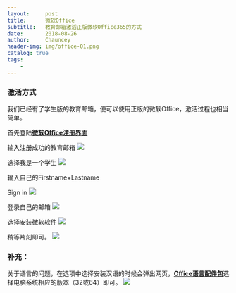 ```yaml
---
layout:     post   				    
title:      微软Office 				
subtitle:   教育邮箱激活正版微软Office365的方式 
date:       2018-08-26 				
author:     Chauncey 						
header-img: img/office-01.png
catalog: true 						
tags:							
    - 
---
```


### 激活方式

我们已经有了学生版的教育邮箱，便可以使用正版的微软Office，激活过程也相当简单。

首先登陆[**微软Office注册界面**](https://www.microsoft.com/zh-cn/education/products/office/default.aspx?WT.mc_id=oan_winnav_officestdnt)

输入注册成功的教育邮箱
![](http://pd852kpnh.bkt.clouddn.com/FiM1Jela6d5hIxNMPGbTr4aSLMoi)

选择我是一个学生
![](http://pd852kpnh.bkt.clouddn.com/FkXe7N-AVGUT_TsfrFgZZbYWqiNF)

输入自己的Firstname+Lastname

Sign in
![](http://pd852kpnh.bkt.clouddn.com/Fq36pkHsuqt5PGXf44xTnBwDDIx-)

登录自己的邮箱
![](http://pd852kpnh.bkt.clouddn.com/Flu30kR4AgPl0Ha7yTqHojmOSS82)

选择安装微软软件
![](http://pd852kpnh.bkt.clouddn.com/FntSbmpEHvICfIohCfNxoJNCDLiC)

稍等片刻即可。
![](http://pd852kpnh.bkt.clouddn.com/FiAGpMA3EUP_f9OaGa72ZL5zQZhY)

### 补充：
关于语言的问题，在选项中选择安装汉语的时候会弹出网页，[**Office语言配件包**](https://support.office.com/zh-cn/article/office-%E8%AF%AD%E8%A8%80%E9%85%8D%E4%BB%B6%E5%8C%85-82ee1236-0f9a-45ee-9c72-05b026ee809f?ui=zh-CN&rs=zh-CN&ad=CN)选择电脑系统相应的版本（32或64）即可。
![](http://pd852kpnh.bkt.clouddn.com/Ft1mE6w49uB3tw3EmhoPCzha98g6)



